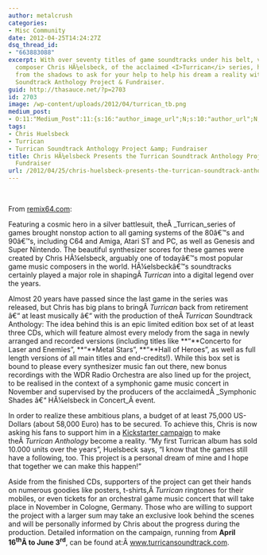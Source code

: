 ```yaml
---
author: metalcrush
categories:
- Misc Community
date: 2012-04-25T14:24:27Z
dsq_thread_id:
- "663883088"
excerpt: With over seventy titles of game soundtracks under his belt, video game music
  composer Chris HÃ¼elsbeck, of the acclaimed <I>Turrican</i> series, has emerged
  from the shadows to ask for your help to help his dream a reality with the <i>Turrican</i>
  Soundtrack Anthology Project & Fundraiser.
guid: http://thasauce.net/?p=2703
id: 2703
image: /wp-content/uploads/2012/04/turrican_tb.png
medium_post:
- O:11:"Medium_Post":11:{s:16:"author_image_url";N;s:10:"author_url";N;s:11:"byline_name";N;s:12:"byline_email";N;s:10:"cross_link";N;s:2:"id";N;s:21:"follower_notification";N;s:7:"license";N;s:14:"publication_id";N;s:6:"status";N;s:3:"url";N;}
tags:
- Chris Huelsbeck
- Turrican
- Turrican Soundtrack Anthology Project &amp; Fundraiser
title: Chris HÃ¼elsbeck Presents the Turrican Soundtrack Anthology Project &#038;
  Fundraiser
url: /2012/04/25/chris-huelsbeck-presents-the-turrican-soundtrack-anthology-project-fundraiser/
---
```


<center>
</center>&nbsp;

From [remix64.com](http://www.remix64.com/turrican_fundraiser.html):

Featuring a cosmic hero in a silver battlesuit, theÂ _Turrican_series of games brought nonstop action to all gaming systems of the 80â€™s and 90â€™s, including C64 and Amiga, Atari ST and PC, as well as Genesis and Super Nintendo. The beautiful synthesizer scores for these games were created by Chris HÃ¼elsbeck, arguably one of todayâ€™s most popular game music composers in the world. HÃ¼elsbeckâ€™s soundtracks certainly played a major role in shapingÂ _Turrican_ into a digital legend over the years.

Almost 20 years have passed since the last game in the series was released, but Chris has big plans to bringÂ _Turrican_ back from retirement â€“ at least musically â€“ with the production of theÂ _Turrican_ Soundtrack Anthology: The idea behind this is an epic limited edition box set of at least three CDs, which will feature almost every melody from the saga in newly arranged and recorded versions (including titles like **&#8220;**Concerto for Laser and Enemies&#8221;, **&#8220;**Metal Stars&#8221;, **&#8220;**Hall of Heroes&#8221;, as well as full length versions of all main titles and end-credits!). While this box set is bound to please every synthesizer music fan out there, new bonus recordings with the WDR Radio Orchestra are also lined up for the project, to be realised in the context of a symphonic game music concert in November and supervised by the producers of the acclaimedÂ _Symphonic Shades â€“ HÃ¼elsbeck in Concert_Â event.

In order to realize these ambitious plans, a budget of at least 75,000 US-Dollars (about 58,000 Euro) has to be secured. To achieve this, Chris is now asking his fans to support him in a [Kickstarter campaign](http://www.kickstarter.com/projects/chris-huelsbeck/turrican-soundtrack-anthology-by-chris-huelsbeck) to make theÂ _Turrican Anthology_ become a reality. &#8220;My first Turrican album has sold 10.000 units over the years&#8221;, Huelsbeck says, &#8220;I know that the games still have a following, too. This project is a personal dream of mine and I hope that together we can make this happen!&#8221;

Aside from the finished CDs, supporters of the project can get their hands on numerous goodies like posters, t-shirts,Â _Turrican_ ringtones for their mobiles, or even tickets for an orchestral game music concert that will take place in November in Cologne, Germany. Those who are willing to support the project with a larger sum may take an exclusive look behind the scenes and will be personally informed by Chris about the progress during the production. Detailed information on the campaign, running from **April 16<sup>th</sup>Â to June 3<sup>rd</sup>**, can be found at:Â <a href="http://www.turricansoundtrack.com/" target="_blank">www</a><a href="http://www.turricansoundtrack.com/" target="_blank">.</a><a href="http://www.turricansoundtrack.com/" target="_blank">turricansoundtrack</a><a href="http://www.turricansoundtrack.com/" target="_blank">.</a><a href="http://www.turricansoundtrack.com/" target="_blank">com</a>.